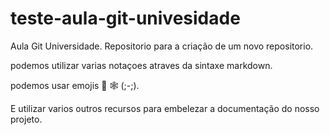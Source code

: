 # teste-aula-git-univesidade
Aula Git Universidade.
Repositorio para a criação de um novo repositorio.

podemos utilizar varias notaçoes atraves da sintaxe markdown.

podemos usar emojis 👾 🕸 (;-;).

E utilizar varios outros recursos para embelezar a documentação do nosso projeto.
